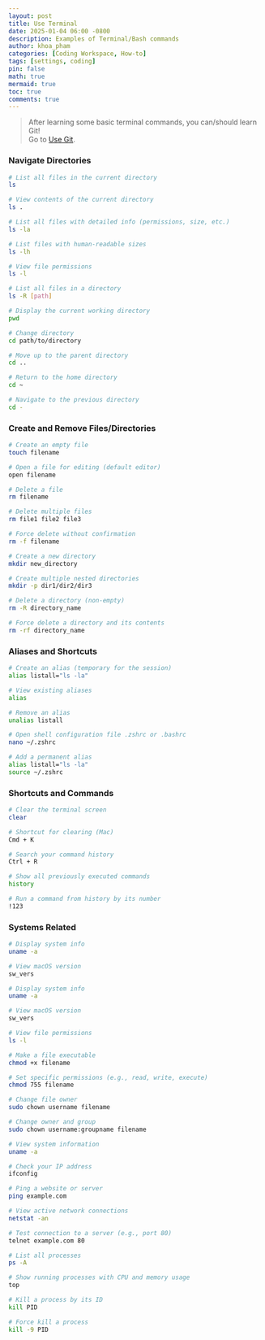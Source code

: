 ```yaml
---
layout: post
title: Use Terminal
date: 2025-01-04 06:00 -0800
description: Examples of Terminal/Bash commands
author: khoa_pham
categories: [Coding Workspace, How-to]
tags: [settings, coding]
pin: false
math: true
mermaid: true
toc: true
comments: true
---
```


> After learning some basic terminal commands, you can/should learn Git!  
> Go to [Use Git](https://khoapham1002.github.io/mindpalace/posts/use-git/).

### Navigate Directories

```bash
# List all files in the current directory
ls

# View contents of the current directory
ls .

# List all files with detailed info (permissions, size, etc.)
ls -la

# List files with human-readable sizes
ls -lh

# View file permissions
ls -l

# List all files in a directory
ls -R [path]
```

```bash
# Display the current working directory
pwd

# Change directory
cd path/to/directory

# Move up to the parent directory
cd ..

# Return to the home directory
cd ~

# Navigate to the previous directory
cd -
```

### Create and Remove Files/Directories

```bash
# Create an empty file
touch filename

# Open a file for editing (default editor)
open filename

# Delete a file
rm filename

# Delete multiple files
rm file1 file2 file3

# Force delete without confirmation
rm -f filename
```

```bash
# Create a new directory
mkdir new_directory

# Create multiple nested directories
mkdir -p dir1/dir2/dir3

# Delete a directory (non-empty)
rm -R directory_name

# Force delete a directory and its contents
rm -rf directory_name
```

### Aliases and Shortcuts

```bash
# Create an alias (temporary for the session)
alias listall="ls -la"

# View existing aliases
alias

# Remove an alias
unalias listall
```

```bash
# Open shell configuration file .zshrc or .bashrc
nano ~/.zshrc

# Add a permanent alias
alias listall="ls -la"
source ~/.zshrc
```

### Shortcuts and Commands

```bash
# Clear the terminal screen
clear

# Shortcut for clearing (Mac)
Cmd + K
```

```bash
# Search your command history
Ctrl + R

# Show all previously executed commands
history

# Run a command from history by its number
!123
```

### Systems Related

```bash
# Display system info
uname -a

# View macOS version
sw_vers

# Display system info
uname -a

# View macOS version
sw_vers
```

```bash
# View file permissions
ls -l

# Make a file executable
chmod +x filename

# Set specific permissions (e.g., read, write, execute)
chmod 755 filename

# Change file owner
sudo chown username filename

# Change owner and group
sudo chown username:groupname filename

# View system information
uname -a
```

```bash
# Check your IP address
ifconfig

# Ping a website or server
ping example.com

# View active network connections
netstat -an

# Test connection to a server (e.g., port 80)
telnet example.com 80
```

```bash
# List all processes
ps -A

# Show running processes with CPU and memory usage
top

# Kill a process by its ID
kill PID

# Force kill a process
kill -9 PID
```